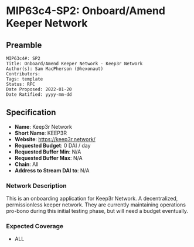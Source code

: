 # MIP63c4-SP2: Onboard/Amend Keeper Network

## Preamble

```
MIP63c4#: SP2
Title: Onboard/Amend Keeper Network - Keep3r Network
Author(s): Sam MacPherson (@hexonaut)
Contributors:
Tags: template
Status: RFC
Date Proposed: 2022-01-20
Date Ratified: yyyy-mm-dd
```

## Specification

- **Name**: Keep3r Network
- **Short Name**: KEEP3R
- **Website**: https://keep3r.network/
- **Requested Budget**: 0 DAI / day
- **Requested Buffer Min**: N/A
- **Requested Buffer Max**: N/A
- **Chain**: All
- **Address to Stream DAI to**: N/A

### Network Description

This is an onboarding application for Keep3r Network. A decentralized, permissionless keeper network.  They are currently maintaining operations pro-bono during this initial testing phase, but will need a budget eventually.

### Expected Coverage

 * ALL
